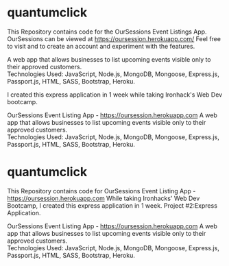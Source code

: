 # quantumclick
This Repository contains code for the OurSessions Event Listings App.
OurSessions can be viewed at https://oursession.herokuapp.com/ Feel free to visit and to 
create an account and experiment with the features.

A web app that allows businesses to list upcoming events visible only to their approved customers.  
Technologies Used: JavaScript, Node.js, MongoDB, Mongoose, Express.js, Passport.js, HTML, SASS, Bootstrap, Heroku.

I created this express application in 1 week while taking Ironhack's Web Dev bootcamp. 


OurSessions Event Listing App - https://oursession.herokuapp.com
A web app that allows businesses to list upcoming events visible only to their approved customers.  
Technologies Used: JavaScript, Node.js, MongoDB, Mongoose, Express.js, Passport.js, HTML, SASS, Bootstrap, Heroku.


# quantumclick

This Repository contains code for OurSessions Event Listing App - https://oursession.herokuapp.com
While taking Ironhacks' Web Dev Bootcamp, I created this express application in 1 week. Project #2:Express Application.



OurSessions Event Listing App - https://oursession.herokuapp.com
A web app that allows businesses to list upcoming events visible only to their approved customers.  
Technologies Used: JavaScript, Node.js, MongoDB, Mongoose, Express.js, Passport.js, HTML, SASS, Bootstrap, Heroku.
